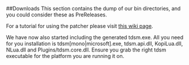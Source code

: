 ##Downloads
This section contains the dump of our bin directories, and you could consider these as PreReleases.

For a tutorial for using the patcher please visit [this wiki page](https://github.com/DeathCradle/Terraria-s-Dedicated-Server-Mod/wiki/A-Beginner%27s-Guide-for-TDSM-Rebind%3A-Installation-and-Running).

We have now also started including the generated tdsm.exe. All you need for you installation is tdsm[mono|microsoft].exe, tdsm.api.dll, KopiLua.dll, NLua.dll and Plugins/tdsm.core.dll.
Ensure you grab the right tdsm executable for the platform you are running it on.